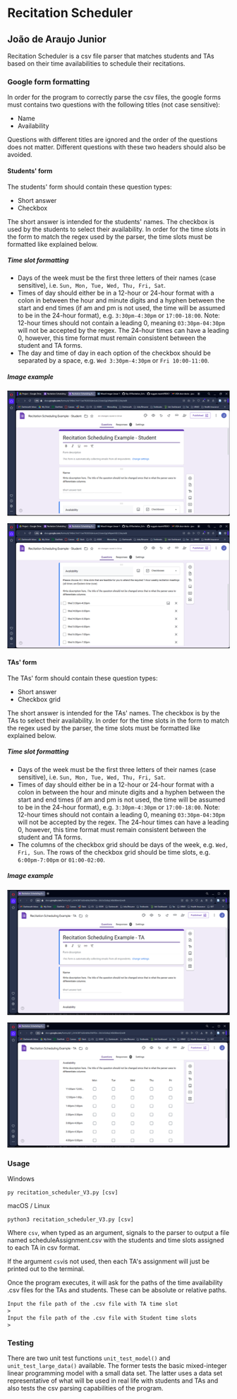 # Recitation Scheduler
## João de Araujo Junior

Recitation Scheduler is a csv file parser that matches students and TAs based on their time availabilities to schedule their recitations. 

### Google form formatting

In order for the program to correctly parse the csv files, the google forms must contains two questions with the following titles (not case sensitive):

* Name 
* Availability

Questions with different titles are ignored and the order of the questions does not matter. Different questions with these two headers should also be avoided.

#### Students' form

The students' form should contain these question types:

* Short answer 
* Checkbox

The short answer is intended for the students' names. The checkbox is used by the students to select their availability. In order for the time slots in the form to match the regex used by the parser, the time slots must be formatted like explained below.

##### Time slot formatting

* Days of the week must be the first three letters of their names (case sensitive), i.e. `Sun, Mon, Tue, Wed, Thu, Fri, Sat`.
* Times of day should either be in a 12-hour or 24-hour format with a colon in between the hour and minute digits and a hyphen between the start and end times (if am and pm is not used, the time will be assumed to be in the 24-hour format), e.g. `3:30pm-4:30pm` or `17:00-18:00`. Note: 12-hour times should not contain a leading 0, meaning `03:30pm-04:30pm` will not be accepted by the regex. The 24-hour times can have a leading 0, however, this time format must remain consistent between the student and TA forms. 
* The day and time of day in each option of the checkbox should be separated by a space, e.g. `Wed 3:30pm-4:30pm` or `Fri 10:00-11:00`.

##### Image example

![Short answer "Name" question](images/Screenshot%20(15).png)

![Checkbox "Availability" question](images/Screenshot%20(16).png)

#### TAs' form

The TAs' form should contain these question types:

* Short answer 
* Checkbox grid

The short answer is intended for the TAs' names. The checkbox is by the TAs to select their availability. In order for the time slots in the form to match the regex used by the parser, the time slots must be formatted like explained below.

##### Time slot formatting

* Days of the week must be the first three letters of their names (case sensitive), i.e. `Sun, Mon, Tue, Wed, Thu, Fri, Sat`.
* Times of day should either be in a 12-hour or 24-hour format with a colon in between the hour and minute digits and a hyphen between the start and end times (if am and pm is not used, the time will be assumed to be in the 24-hour format), e.g. `3:30pm-4:30pm` or `17:00-18:00`. Note: 12-hour times should not contain a leading 0, meaning `03:30pm-04:30pm` will not be accepted by the regex. The 24-hour times can have a leading 0, however, this time format must remain consistent between the student and TA forms. 
* The columns of the checkbox grid should be days of the week, e.g. `Wed, Fri, Sun`. The rows of the checkbox grid should be time slots, e.g. `6:00pm-7:00pm` or `01:00-02:00`. 

##### Image example

![Short answer "Name" question](images/Screenshot%20(17).png)

![Checkbox grid "Availability" question](images/Screenshot%20(18).png)

### Usage

Windows
```
py recitation_scheduler_V3.py [csv]
```

macOS / Linux
```
python3 recitation_scheduler_V3.py [csv]
```

Where `csv`, when typed as an argument, signals to the parser to output a file named scheduleAssignment.csv with the students and time slots assigned to each TA in csv format. 

If the argument `csv`is not used, then each TA's assignment will just be printed out to the terminal. 

Once the program executes, it will ask for the paths of the time availability .csv files for the TAs and students. These can be absolute or relative paths. 
```
Input the file path of the .csv file with TA time slot
>
Input the file path of the .csv file with Student time slots
>
```

### Testing

There are two unit test functions `unit_test_model()` and `unit_test_large_data()` available. The former tests the basic mixed-integer linear programming model with a small data set. The latter uses a data set representative of what will be used in real life with students and TAs and also tests the csv parsing capabilities of the program. 